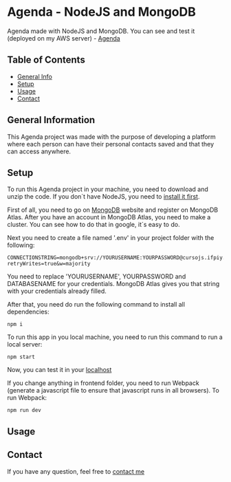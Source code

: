 # Agenda - NodeJS and MongoDB
Agenda made with NodeJS and MongoDB.
You can see and test it (deployed on my AWS server) - [Agenda](https://agendanodejs.sytes.net/)

## Table of Contents
* [General Info](#general-information)
* [Setup](#setup)
* [Usage](#usage)
* [Contact](#contact)


## General Information

This Agenda project was made with the purpose of developing a platform where each person can have their personal contacts saved and that they can access anywhere.

## Setup
To run this Agenda project in your machine, you need to download and unzip the code. If you don´t have NodeJS, you need to [install it first](https://nodejs.org/en/).

First of all, you need to go on [MongoDB](https://www.mongodb.com/) website and register on MongoDB Atlas. After you have an account in MongoDB Atlas, you need to make a cluster. You can see how to do that in google, it´s easy to do.

Next you need to create a file named '.env' in your project folder with the following:
```
CONNECTIONSTRING=mongodb+srv://YOURUSERNAME:YOURPASSWORD@cursojs.ifpiy.mongodb.net/DATABASENAME?retryWrites=true&w=majority
```
You need to replace 'YOURUSERNAME', YOURPASSWORD and DATABASENAME for your credentials. MongoDB Atlas gives you that string with your credentials already filled.

After that, you need do run the following command to install all dependencies:
```
npm i
```
To run this app in you local machine, you need to run this command to run a local server:
```
npm start
```
Now, you can test it in your [localhost]('http://localhost:3000/')

If you change anything in frontend folder, you need to run Webpack (generate a javascript file to ensure that javascript runs in all browsers).
To run Webpack:
```
npm run dev
```

## Usage



## Contact
If you have any question, feel free to [contact me](https://www.linkedin.com/in/lu%C3%ADs-costa-793a2414b/)


